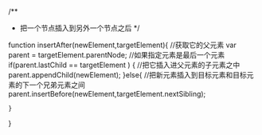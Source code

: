 /**
 * 把一个节点插入到另外一个节点之后
 */

function insertAfter(newElement,targetElement){
	//获取它的父元素
	var parent = targetElement.parentNode;
	//如果指定元素是最后一个元素
	if(parent.lastChild == targetElement ) {
	//把它插入进父元素的子元素之中
		parent.appendChild(newElement);
	}else{
		//把新元素插入到目标元素和目标元素的下一个兄弟元素之间
		parent.insertBefore(newElement,targetElement.nextSibling);
		
	}
}
